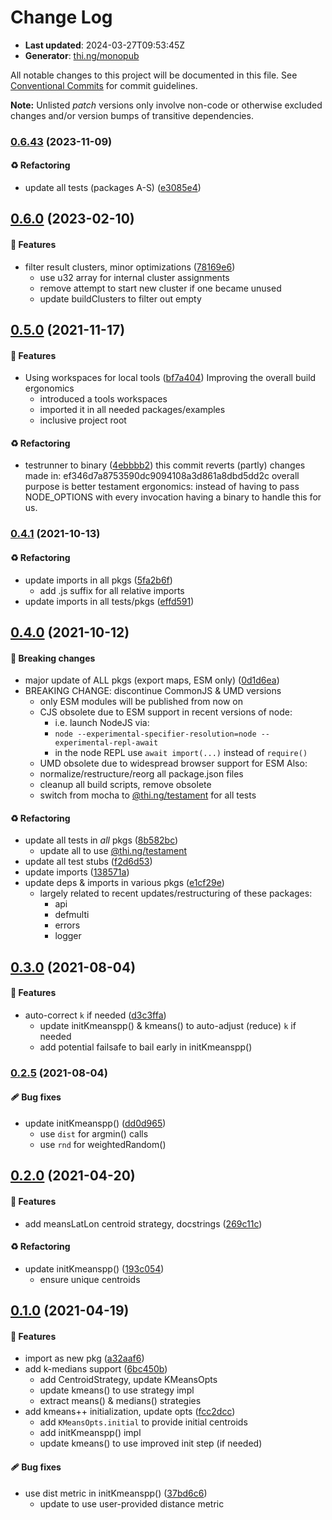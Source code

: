 # Change Log

- **Last updated**: 2024-03-27T09:53:45Z
- **Generator**: [thi.ng/monopub](https://thi.ng/monopub)

All notable changes to this project will be documented in this file.
See [Conventional Commits](https://conventionalcommits.org/) for commit guidelines.

**Note:** Unlisted _patch_ versions only involve non-code or otherwise excluded changes
and/or version bumps of transitive dependencies.

### [0.6.43](https://github.com/thi-ng/umbrella/tree/@thi.ng/k-means@0.6.43) (2023-11-09)

#### ♻️ Refactoring

- update all tests (packages A-S) ([e3085e4](https://github.com/thi-ng/umbrella/commit/e3085e4))

## [0.6.0](https://github.com/thi-ng/umbrella/tree/@thi.ng/k-means@0.6.0) (2023-02-10)

#### 🚀 Features

- filter result clusters, minor optimizations ([78169e6](https://github.com/thi-ng/umbrella/commit/78169e6))
  - use u32 array for internal cluster assignments
  - remove attempt to start new cluster if one became unused
  - update buildClusters to filter out empty

## [0.5.0](https://github.com/thi-ng/umbrella/tree/@thi.ng/k-means@0.5.0) (2021-11-17)

#### 🚀 Features

- Using workspaces for local tools ([bf7a404](https://github.com/thi-ng/umbrella/commit/bf7a404))
  Improving the overall build ergonomics
  - introduced a tools workspaces
  - imported it in all needed packages/examples
  - inclusive project root

#### ♻️ Refactoring

- testrunner to binary ([4ebbbb2](https://github.com/thi-ng/umbrella/commit/4ebbbb2))
  this commit reverts (partly) changes made in:
  ef346d7a8753590dc9094108a3d861a8dbd5dd2c
  overall purpose is better testament ergonomics:
  instead of having to pass NODE_OPTIONS with every invocation
  having a binary to handle this for us.

### [0.4.1](https://github.com/thi-ng/umbrella/tree/@thi.ng/k-means@0.4.1) (2021-10-13)

#### ♻️ Refactoring

- update imports in all pkgs ([5fa2b6f](https://github.com/thi-ng/umbrella/commit/5fa2b6f))
  - add .js suffix for all relative imports
- update imports in all tests/pkgs ([effd591](https://github.com/thi-ng/umbrella/commit/effd591))

## [0.4.0](https://github.com/thi-ng/umbrella/tree/@thi.ng/k-means@0.4.0) (2021-10-12)

#### 🛑 Breaking changes

- major update of ALL pkgs (export maps, ESM only) ([0d1d6ea](https://github.com/thi-ng/umbrella/commit/0d1d6ea))
- BREAKING CHANGE: discontinue CommonJS & UMD versions
  - only ESM modules will be published from now on
  - CJS obsolete due to ESM support in recent versions of node:
    - i.e. launch NodeJS via:
    - `node --experimental-specifier-resolution=node --experimental-repl-await`
    - in the node REPL use `await import(...)` instead of `require()`
  - UMD obsolete due to widespread browser support for ESM
  Also:
  - normalize/restructure/reorg all package.json files
  - cleanup all build scripts, remove obsolete
  - switch from mocha to [@thi.ng/testament](https://github.com/thi-ng/umbrella/tree/main/packages/testament) for all tests

#### ♻️ Refactoring

- update all tests in _all_ pkgs ([8b582bc](https://github.com/thi-ng/umbrella/commit/8b582bc))
  - update all to use [@thi.ng/testament](https://github.com/thi-ng/umbrella/tree/main/packages/testament)
- update all test stubs ([f2d6d53](https://github.com/thi-ng/umbrella/commit/f2d6d53))
- update imports ([138571a](https://github.com/thi-ng/umbrella/commit/138571a))
- update deps & imports in various pkgs ([e1cf29e](https://github.com/thi-ng/umbrella/commit/e1cf29e))
  - largely related to recent updates/restructuring of these packages:
    - api
    - defmulti
    - errors
    - logger

## [0.3.0](https://github.com/thi-ng/umbrella/tree/@thi.ng/k-means@0.3.0) (2021-08-04)

#### 🚀 Features

- auto-correct `k` if needed ([d3c3ffa](https://github.com/thi-ng/umbrella/commit/d3c3ffa))
  - update initKmeanspp() & kmeans() to auto-adjust (reduce) `k` if needed
  - add potential failsafe to bail early in initKmeanspp()

### [0.2.5](https://github.com/thi-ng/umbrella/tree/@thi.ng/k-means@0.2.5) (2021-08-04)

#### 🩹 Bug fixes

- update initKmeanspp() ([dd0d965](https://github.com/thi-ng/umbrella/commit/dd0d965))
  - use `dist` for argmin() calls
  - use `rnd` for weightedRandom()

## [0.2.0](https://github.com/thi-ng/umbrella/tree/@thi.ng/k-means@0.2.0) (2021-04-20)

#### 🚀 Features

- add meansLatLon centroid strategy, docstrings ([269c11c](https://github.com/thi-ng/umbrella/commit/269c11c))

#### ♻️ Refactoring

- update initKmeanspp() ([193c054](https://github.com/thi-ng/umbrella/commit/193c054))
  - ensure unique centroids

## [0.1.0](https://github.com/thi-ng/umbrella/tree/@thi.ng/k-means@0.1.0) (2021-04-19)

#### 🚀 Features

- import as new pkg ([a32aaf6](https://github.com/thi-ng/umbrella/commit/a32aaf6))
- add k-medians support ([6bc450b](https://github.com/thi-ng/umbrella/commit/6bc450b))
  - add CentroidStrategy, update KMeansOpts
  - update kmeans() to use strategy impl
  - extract means() & medians() strategies
- add kmeans++ initialization, update opts ([fcc2dcc](https://github.com/thi-ng/umbrella/commit/fcc2dcc))
  - add `KMeansOpts.initial` to provide initial centroids
  - add initKmeanspp() impl
  - update kmeans() to use improved init step (if needed)

#### 🩹 Bug fixes

- use dist metric in initKmeanspp() ([37bd6c6](https://github.com/thi-ng/umbrella/commit/37bd6c6))
  - update to use user-provided distance metric
